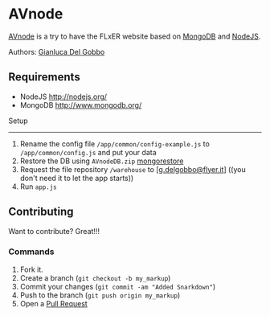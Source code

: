 AVnode
=============

[AVnode](https://github.com/gianlucadelgobbo/avnode) is a try to have the FLxER website based on [MongoDB](http://www.mongodb.org/) and [NodeJS](http://nodejs.org/).

Authors: [Gianluca Del Gobbo](https://github.com/gianlucadelgobbo/)

Requirements
------------

* NodeJS http://nodejs.org/
* MongoDB http://www.mongodb.org/


Setup

------------

1. Rename the config file `/app/common/config-example.js` to `/app/common/config.js` and put your data
2. Restore the DB using `AVnodeDB.zip` [mongorestore](http://docs.mongodb.org/manual/reference/program/mongorestore/)
3. Request the file repository `/warehouse` to [g.delgobbo@flyer.it] ((you don't need it to let the app starts))
4. Run `app.js`


Contributing
------------

Want to contribute? Great!!!


### Commands

1. Fork it.
2. Create a branch (`git checkout -b my_markup`)
3. Commit your changes (`git commit -am "Added Snarkdown"`)
4. Push to the branch (`git push origin my_markup`)
5. Open a [Pull Request](https://github.com/gianlucadelgobbo/avnode)
